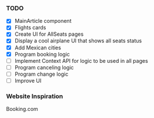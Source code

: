 ### TODO

- [x] MainArticle component
- [x] Flights cards
- [x] Create UI for AllSeats pages
- [x] Display a cool airplane UI that shows all seats status
- [x] Add Mexican cities
- [x] Program booking logic
- [ ] Implement Context API for logic to be used in all pages
- [ ] Program canceling logic
- [ ] Program change logic
- [ ] Improve UI

### Website Inspiration
 Booking.com